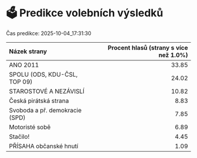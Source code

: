 # 🗳️ Predikce volebních výsledků

Čas predikce: 2025-10-04_17:31:30

| Názek strany                   |   Procent hlasů (strany s více než 1.0%) |
|:-------------------------------|-----------------------------------------:|
| ANO 2011                       |                                    33.85 |
| SPOLU (ODS, KDU-ČSL, TOP 09)   |                                    24.02 |
| STAROSTOVÉ A NEZÁVISLÍ         |                                    10.82 |
| Česká pirátská strana          |                                     8.83 |
| Svoboda a př. demokracie (SPD) |                                     7.85 |
| Motoristé sobě                 |                                     6.89 |
| Stačilo!                       |                                     4.45 |
| PŘÍSAHA občanské hnutí         |                                     1.09 |